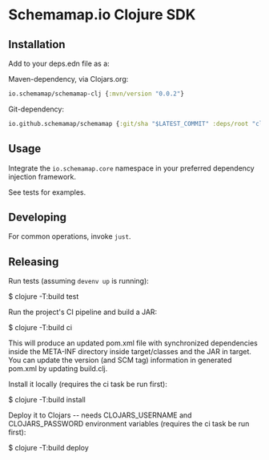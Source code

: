 # Schemamap.io Clojure SDK

## Installation

Add to your deps.edn file as a:

Maven-dependency, via Clojars.org: 

``` clojure
io.schemamap/schemamap-clj {:mvn/version "0.0.2"}
```

Git-dependency:
``` clojure
io.github.schemamap/schemamap {:git/sha "$LATEST_COMMIT" :deps/root "clojure"}
```

## Usage

Integrate the `io.schemamap.core` namespace in your preferred dependency injection framework.

See tests for examples.

## Developing

For common operations, invoke `just`.

## Releasing

Run tests (assuming `devenv up` is running):

$ clojure -T:build test

Run the project's CI pipeline and build a JAR:

$ clojure -T:build ci

This will produce an updated pom.xml file with synchronized dependencies inside the META-INF directory inside target/classes and the JAR in target. 
You can update the version (and SCM tag) information in generated pom.xml by updating build.clj.

Install it locally (requires the ci task be run first):

$ clojure -T:build install

Deploy it to Clojars -- needs CLOJARS_USERNAME and CLOJARS_PASSWORD environment variables (requires the ci task be run first):

$ clojure -T:build deploy
